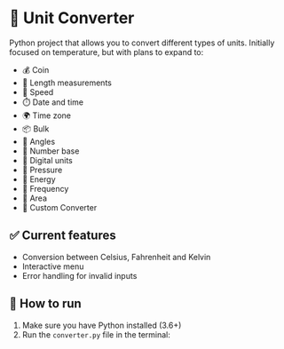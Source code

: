 # 🔄 Unit Converter

Python project that allows you to convert different types of units.
Initially focused on temperature, but with plans to expand to:

- 💰 Coin
- 📏 Length measurements
- 🚗 Speed
- ⏱️ Date and time 
- 🌍 Time zone
- 📦 Bulk
- 🧭 Angles
- 🧮 Number base
- 📶 Digital units
- 🧊 Pressure
- 🔋 Energy
- 🧬 Frequency
- 📐 Area
- 🧳 Custom Converter

## ✅ Current features

- Conversion between Celsius, Fahrenheit and Kelvin
- Interactive menu
- Error handling for invalid inputs

## 📌 How to run

1. Make sure you have Python installed (3.6+)
2. Run the `converter.py` file in the terminal:
